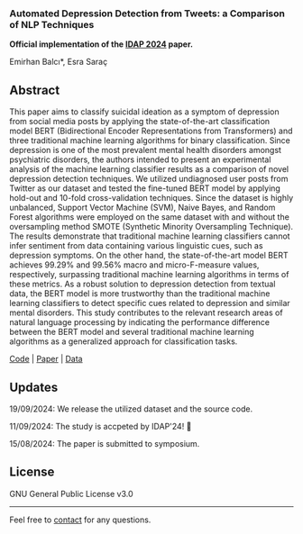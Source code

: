 ### Automated Depression Detection from Tweets: a Comparison of NLP Techniques
<b>Official implementation of the [IDAP 2024](http://idap.inonu.edu.tr/) paper.</b>

Emirhan Balcı*, Esra Saraç

## Abstract
This paper aims to classify suicidal ideation as a symptom of depression from social media posts by applying the state-of-the-art classification model BERT (Bidirectional Encoder Representations from Transformers) and three traditional machine learning algorithms for binary classification. Since depression is one of the most prevalent mental health disorders amongst psychiatric disorders, the authors intended to present an experimental analysis of the machine learning classifier results as a comparison of novel depression detection techniques. We utilized undiagnosed user posts from Twitter as our dataset and tested the fine-tuned BERT model by applying hold-out and 10-fold cross-validation techniques. Since the dataset is highly unbalanced, Support Vector Machine (SVM), Naive Bayes, and Random Forest algorithms were employed on the same dataset with and without the oversampling method SMOTE (Synthetic Minority Oversampling Technique). The results demonstrate that traditional machine learning classifiers cannot infer sentiment from data containing various linguistic cues, such as depression symptoms. On the other hand, the state-of-the-art model BERT achieves 99.29\% and 99.56\% macro and micro-F-measure values, respectively, surpassing traditional machine learning algorithms in terms of these metrics. As a robust solution to depression detection from textual data, the BERT model is more trustworthy than the traditional machine learning classifiers to detect specific cues related to depression and similar mental disorders. This study contributes to the relevant research areas of natural language processing by indicating the performance difference between the BERT model and several traditional machine learning algorithms as a generalized approach for classification tasks.

[Code](https://github.com/BashMocha/Automated-Depression-Detectiom-from-Tweets/tree/master/notebooks) | [Paper](https://github.com/BashMocha/Automated-Depression-Detectiom-from-Tweets/) | [Data](https://github.com/BashMocha/Automated-Depression-Detectiom-from-Tweets/tree/master/data)

## Updates

19/09/2024: We release the utilized dataset and the source code.

11/09/2024: The study is accpeted by IDAP'24! 🎉

15/08/2024: The paper is submitted to symposium.

## License

GNU General Public License v3.0

<hr>

Feel free to [contact](mailto:emirbalci360@gmail.com) for any questions.
